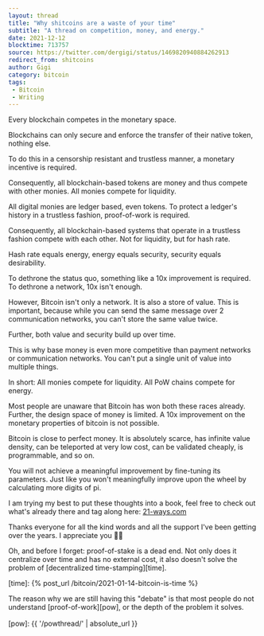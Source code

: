```yaml
---
layout: thread
title: "Why shitcoins are a waste of your time"
subtitle: "A thread on competition, money, and energy."
date: 2021-12-12
blocktime: 713757
source: https://twitter.com/dergigi/status/1469820940884262913
redirect_from: shitcoins
author: Gigi
category: bitcoin
tags:
 - Bitcoin
 - Writing
---
```


Every blockchain competes in the monetary space.

Blockchains can only secure and enforce the transfer of their native
token, nothing else.

To do this in a censorship resistant and trustless manner, a monetary
incentive is required.

Consequently, all blockchain-based tokens are money and thus compete
with other monies. All monies compete for liquidity.

All digital monies are ledger based, even tokens. To protect a ledger\'s
history in a trustless fashion, proof-of-work is required.

Consequently, all blockchain-based systems that operate in a trustless
fashion compete with each other. Not for liquidity, but for hash rate.

Hash rate equals energy, energy equals security, security equals
desirability.

To dethrone the status quo, something like a 10x improvement is
required. To dethrone a network, 10x isn\'t enough.

However, Bitcoin isn\'t only a network. It is also a store of value.
This is important, because while you can send the same message over 2
communication networks, you can\'t store the same value twice.

Further, both value and security build up over time.

This is why base money is even more competitive than payment networks or
communication networks. You can\'t put a single unit of value into
multiple things.

In short: All monies compete for liquidity. All PoW chains compete for
energy.

Most people are unaware that Bitcoin has won both these races already.
Further, the design space of money is limited. A 10x improvement on the
monetary properties of bitcoin is not possible.

Bitcoin is close to perfect money. It is absolutely scarce, has infinite
value density, can be teleported at very low cost, can be validated
cheaply, is programmable, and so on.

You will not achieve a meaningful improvement by fine-tuning its
parameters. Just like you won\'t meaningfully improve upon the wheel by
calculating more digits of pi.

I am trying my best to put these thoughts into a book, feel free to
check out what\'s already there and tag along here:
[21-ways.com](http://21-ways.com/)

Thanks everyone for all the kind words and all the support I\'ve been
getting over the years. I appreciate you 🙏🧡

Oh, and before I forget: proof-of-stake is a dead end. Not only does it
centralize over time and has no external cost, it also doesn\'t solve
the problem of [decentralized time-stamping][time].

[time]: {% post_url /bitcoin/2021-01-14-bitcoin-is-time %}

The reason why we are still having this \"debate\" is that most people
do not understand [proof-of-work][pow], or the depth of the problem it solves.

[pow]: {{ '/powthread/' | absolute_url }}　
